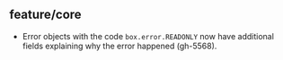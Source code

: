 ## feature/core

* Error objects with the code `box.error.READONLY` now have additional fields
  explaining why the error happened (gh-5568).

